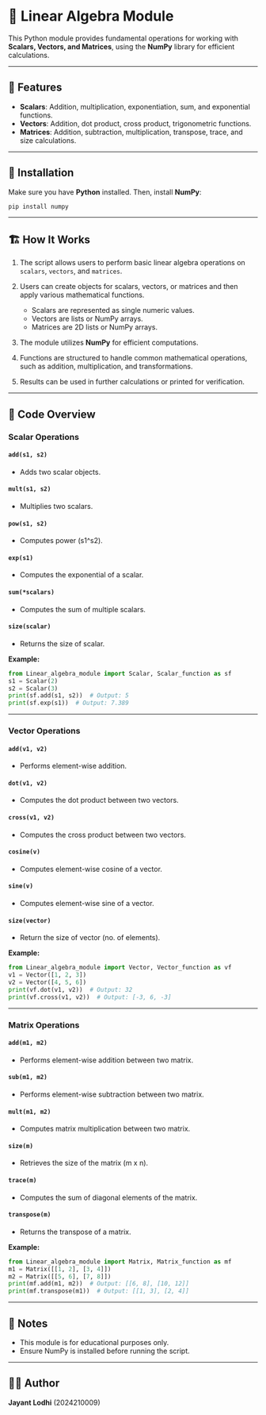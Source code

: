 # 📐 Linear Algebra Module

This Python module provides fundamental operations for working with **Scalars, Vectors, and Matrices**, using the **NumPy** library for efficient calculations.

---

## 📝 Features
- **Scalars**: Addition, multiplication, exponentiation, sum, and exponential functions.
- **Vectors**: Addition, dot product, cross product, trigonometric functions.
- **Matrices**: Addition, subtraction, multiplication, transpose, trace, and size calculations.

---

## 🚀 Installation
Make sure you have **Python** installed. Then, install **NumPy**:

```sh
pip install numpy
```

---

## 🏗️ How It Works
1) The script allows users to perform basic linear algebra operations on `scalars`, `vectors`, and `matrices`.

2) Users can create objects for scalars, vectors, or matrices and then apply various mathematical functions.
   - Scalars are represented as single numeric values.
   - Vectors are lists or NumPy arrays.
   - Matrices are 2D lists or NumPy arrays.
  
3) The module utilizes **NumPy** for efficient computations.
   
4) Functions are structured to handle common mathematical operations, such as addition, multiplication, and transformations.
   
5) Results can be used in further calculations or printed for verification.

---

## 📝 Code Overview

### **Scalar Operations**
#### `add(s1, s2)`
- Adds two scalar objects.

#### `mult(s1, s2)`
- Multiplies two scalars.

#### `pow(s1, s2)`
- Computes power (s1^s2).

#### `exp(s1)`
- Computes the exponential of a scalar.

#### `sum(*scalars)`
- Computes the sum of multiple scalars.

#### `size(scalar)`
- Returns the size of scalar.

**Example:**
```python
from Linear_algebra_module import Scalar, Scalar_function as sf
s1 = Scalar(2)
s2 = Scalar(3)
print(sf.add(s1, s2))  # Output: 5
print(sf.exp(s1))  # Output: 7.389
```

---

### **Vector Operations**
#### `add(v1, v2)`
- Performs element-wise addition.

#### `dot(v1, v2)`
- Computes the dot product between two vectors.

#### `cross(v1, v2)`
- Computes the cross product between two vectors.

#### `cosine(v)`
- Computes element-wise cosine of a vector.

#### `sine(v)`
- Computes element-wise sine of a vector.

#### `size(vector)`
- Return the size of vector (no. of elements).

**Example:**
```python
from Linear_algebra_module import Vector, Vector_function as vf
v1 = Vector([1, 2, 3])
v2 = Vector([4, 5, 6])
print(vf.dot(v1, v2))  # Output: 32
print(vf.cross(v1, v2))  # Output: [-3, 6, -3]
```

---

### **Matrix Operations**
#### `add(m1, m2)`
- Performs element-wise addition between two matrix.

#### `sub(m1, m2)`
- Performs element-wise subtraction between two matrix.

#### `mult(m1, m2)`
- Computes matrix multiplication between two matrix.

#### `size(m)`
- Retrieves the size of the matrix (m x n).

#### `trace(m)`
- Computes the sum of diagonal elements of the matrix.

#### `transpose(m)`
- Returns the transpose of a matrix.

**Example:**
```python
from Linear_algebra_module import Matrix, Matrix_function as mf
m1 = Matrix([[1, 2], [3, 4]])
m2 = Matrix([[5, 6], [7, 8]])
print(mf.add(m1, m2))  # Output: [[6, 8], [10, 12]]
print(mf.transpose(m1))  # Output: [[1, 3], [2, 4]]
```

---

## 📌 Notes
- This module is for educational purposes only.
- Ensure NumPy is installed before running the script.

---

## 👨‍💻 Author
**Jayant Lodhi**  (2024210009)
